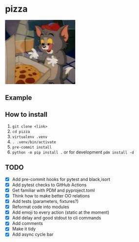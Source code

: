 # pizza

<img src="./pictures/tom.png" width="230"/>

## Example


## How to install
1. `git clone <link>`
2. `cd pizza`
3. `virtualenv .venv`
4. `. .venv/bin/activate`
5. `pre-commit install`
6. `python -m pip install .` or for development `pdm install -d`

## TODO
* [x] Add pre-commit hooks for pytest and black,isort
* [x] Add pytest checks to GitHub Actions
* [x] Get familiar with PDM and pyproject.toml
* [x] Think how to make better OO relations
* [x] Add tests (parameters, fixtures?)
* [x] Reformat code into modules
* [x] Add emoji to every action (static at the moment)
* [x] Add delay and good stdout to cli commands
* [x] Add comments
* [x] Make it tidy
* [x] Add async cycle bar
